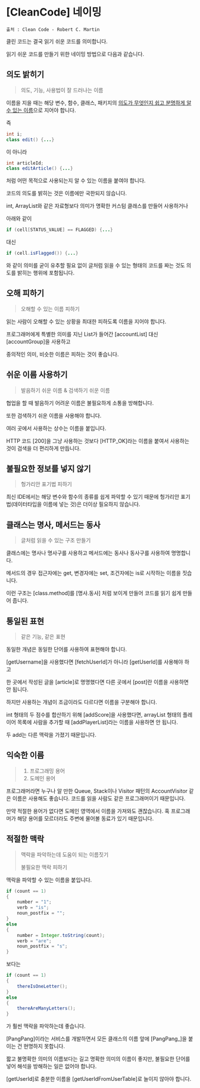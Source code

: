 # [CleanCode] 네이밍

```
출처 : Clean Code - Robert C. Martin
```

클린 코드는 결국 읽기 쉬운 코드를 의미합니다.

읽기 쉬운 코드를 만들기 위한 네이밍 방법으로 다음과 같습니다.

 ## 의도 밝히기

> 의도, 기능, 사용법이 잘 드러나는 이름

이름을 지을 때는 해당 변수, 함수, 클래스, 패키지의 <u>의도가 무엇인지 쉽고 분명하게 알 수 있는 이름</u>으로 지어야 합니다.

즉

```java
int i;
class edit() {...}
```

이 아니라

```java
int articleId;
class editArticle() {...}
```

처럼 어떤 목적으로 사용되는지 알 수 있는 이름을 붙여야 합니다.



코드의 의도를 밝히는 것은 이름에만 국한되지 않습니다.

int, ArrayList와 같은 자료형보다 의미가 명확한 커스텀 클래스를 만들어 사용하거나

아래와 같이 

```java
if (cell[STATUS_VALUE] == FLAGGED) {...}
```

대신

```java
if (cell.isFlagged()) {...}
```

와 같이 의미를 굳이 유추할 필요 없이 글처럼 읽을 수 있는 형태의 코드를 짜는 것도 의도를 밝히는 행위에 포함됩니다.



## 오해 피하기

> 오해할 수 있는 이름 피하기

읽는 사람이 오해할 수 있는 상황을 최대한 피하도록 이름을 지어야 합니다.

프로그래머에게 특별한 의미를 지닌 List가 들어간 [accountList] 대신 [accountGroup]을 사용하고

중의적인 의미, 비슷한 이름은 피하는 것이 좋습니다.



## 쉬운 이름 사용하기

> 발음하기 쉬운 이름 & 검색하기 쉬운 이름

협업을 할 때 발음하기 어려운 이름은 불필요하게 소통을 방해합니다.

또한 검색하기 쉬운 이름을 사용해야 합니다.

여러 곳에서 사용하는 상수는 이름을 붙입니다.



HTTP 코드 [200]을 그냥 사용하는 것보다 [HTTP_OK]라는 이름을 붙여서 사용하는 것이 검색을 더 편리하게 만듭니다.



## 불필요한 정보를 넣지 않기

> 헝가리안 표기법 피하기

최신 IDE에서는 해당 변수와 함수의 종류를 쉽게 파악할 수 있기 때문에 헝가리안 표기법(데이터타입을 이름에 넣는 것)은 더이상 필요하지 않습니다.



## 클래스는 명사, 메서드는 동사

> 글처럼 읽을 수 있는 구조 만들기

클래스에는 명사나 명사구를 사용하고 메서드에는 동사나 동사구를 사용하여 명명합니다.

메서드의 경우 접근자에는 get, 변경자에는 set, 조건자에는 is로 시작하는 이름을 짓습니다.



이런 구조는 [class.method]를 [명사.동사] 처럼 보이게 만들어 코드를 읽기 쉽게 만들어 줍니다. 



## 통일된 표현

> 같은 기능, 같은 표현

동일한 개념은 동일한 단어를 사용하여 표현해야 합니다.

[getUsername]을 사용했다면 [fetchUserId]가 아니라 [getUserId]를 사용해야 하고

한 곳에서 작성된 글을 [article]로 명명했다면 다른 곳에서 [post]란 이름을 사용하면 안 됩니다.



하지만 사용하는 개념이 조금이라도 다르다면 이름을 구분해야 합니다.

int 형태의 두 점수를 합산하기 위해 [addScore]을 사용했다면, arrayList 형태의 플레이어 목록에 사람을 추가할 때 [addPlayerList]라는 이름을 사용하면 안 됩니다.

두 add는 다른 맥락을 가졌기 때문입니다.



## 익숙한 이름

> 1. 프로그래밍 용어
> 2. 도메인 용어

프로그래머라면 누구나 알 만한 Queue, Stack이나 Visitor 패턴의 AccountVisitor 같은 이름은 사용해도 좋습니다. 코드를 읽을 사람도 같은 프로그래머이기 때문입니다.

만약 적절한 용어가 없다면 도메인 영역에서 이름을 가져와도 괜찮습니다. 혹 프로그래머가 해당 용어를 모르더라도 주변에 물어볼 동료가 있기 때문입니다.



## 적절한 맥락

> 맥락을 파악하는데 도움이 되는 이름짓기
>
> 불필요한 맥락 피하기

맥락을 파악할 수 있는 이름을 붙입니다.

```java
if (count == 1)
{
    number = "1";
    verb = "is";
    noun_postfix = "";
}
else
{
    number = Integer.toString(count);
    verb = "are";
    noun_postfix = "s";    
}
```

보다는

```java
if (count == 1)
{
    thereIsOneLetter();
}
else
{
    thereAreManyLetters();  
}
```

가 훨씬 맥락을 파악하는데 좋습니다.



[PangPang]이라는 서비스를 개발하면서 모든 클래스의 이름 앞에 [PangPang_]을 붙이는 건 현명하지 못합니다.

짧고 불명확한 의미의 이름보다는 길고 명확한 의미의 이름이 좋지만, 불필요한 단어를 넣어 해석을 방해하는 일은 없어야 합니다.

[getUserId]로 충분한 이름을 [getUserIdFromUserTable]로 늘이지 않아야 합니다.

